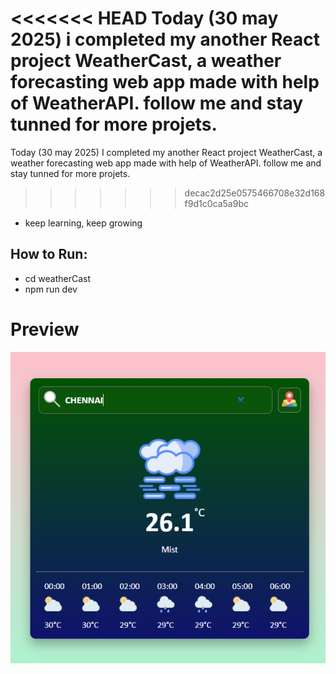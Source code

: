 <<<<<<< HEAD
Today (30 may 2025) i completed my another React project WeatherCast, a weather forecasting web app made with help of WeatherAPI. follow me and stay tunned for more projets.
=======
Today (30 may 2025) I completed my another React project WeatherCast, a weather forecasting web app made with help of WeatherAPI. follow me and stay tunned for more projets.
>>>>>>> decac2d25e0575466708e32d168f9d1c0ca5a9bc
- keep learning, keep growing 

## How to Run:

- cd weatherCast
- npm run dev

# Preview

![Output Image](weatherCast/output.png)
